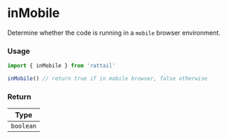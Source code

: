 # inMobile

Determine whether the code is running in a `mobile` browser environment.

### Usage

```ts
import { inMobile } from 'rattail'

inMobile() // return true if in mobile browser, false otherwise
```

### Return

|   Type    |
| :-------: |
| `boolean` |
